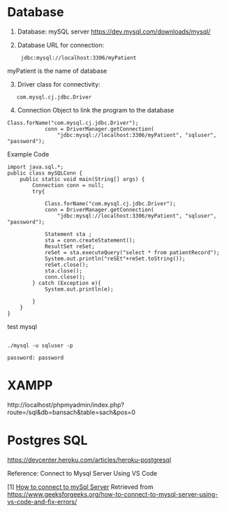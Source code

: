 # Database

1. Database: mySQL server
     https://dev.mysql.com/downloads/mysql/

2. Database URL for connection:
   ```
	jdbc:mysql://localhost:3306/myPatient
   ```
 myPatient is the name of database

3. Driver class for connectivity:
 ```
	com.mysql.cj.jdbc.Driver
```
4. Connection Object to link the program to the database

```
Class.forName("com.mysql.cj.jdbc.Driver");
            conn = DriverManager.getConnection(
                "jdbc:mysql://localhost:3306/myPatient", "sqluser", "password");
```

Example Code
```
import java.sql.*;
public class mySQLConn {
    public static void main(String[] args) {
        Connection conn = null;
        try{

            Class.forName("com.mysql.cj.jdbc.Driver");
            conn = DriverManager.getConnection(
                "jdbc:mysql://localhost:3306/myPatient", "sqluser", "password");

            Statement sta ;
            sta = conn.createStatement();    
            ResultSet reSet;
            reSet = sta.executeQuery("select * from patientRecord");
            System.out.println("reSEt"+reSet.toString());
            reSet.close();
            sta.close();
            conn.close();
        } catch (Exception e){
            System.out.println(e);

        }
    }
}
```

test mysql
```

./mysql -u sqluser -p

password: password
```

# XAMPP
http://localhost/phpmyadmin/index.php?route=/sql&db=bansach&table=sach&pos=0

# Postgres SQL
https://devcenter.heroku.com/articles/heroku-postgresql

Reference: Connect to Mysql Server Using VS Code




[1] [How to connect to mySql Server](https://www.geeksforgeeks.org/how-to-connect-to-mysql-server-using-vs-code-and-fix-errors/) Retrieved from https://www.geeksforgeeks.org/how-to-connect-to-mysql-server-using-vs-code-and-fix-errors/

 

